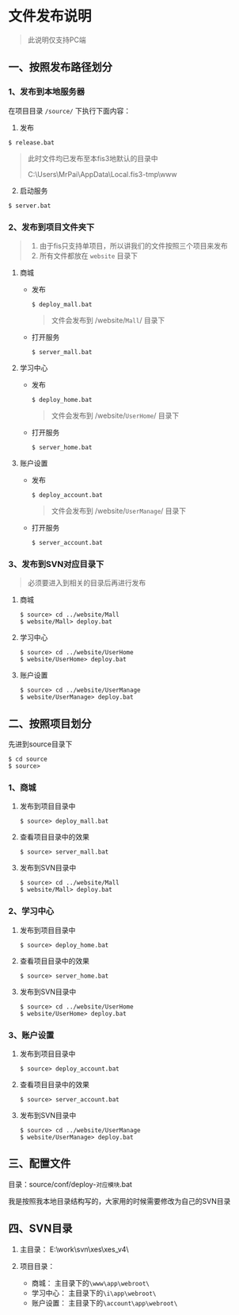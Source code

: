 # 文件发布说明

> 此说明仅支持PC端

## 一、按照发布路径划分

### 1、发布到本地服务器

在项目目录 `/source/` 下执行下面内容：

1. 发布
```
$ release.bat
```
> 此时文件均已发布至本fis3地默认的目录中
> 
> C:\Users\MrPai\AppData\Local\.fis3-tmp\www

2. 启动服务
```
$ server.bat
```

### 2、发布到项目文件夹下
> 1. 由于fis只支持单项目，所以讲我们的文件按照三个项目来发布
> 2. 所有文件都放在 `website` 目录下

1. 商城

    + 发布
        ```
        $ deploy_mall.bat
        ```
        > 文件会发布到 /website/`Mall`/ 目录下

    + 打开服务
        ```
        $ server_mall.bat
        ```
        

2. 学习中心

    + 发布
        ```
        $ deploy_home.bat
        ```
        > 文件会发布到 /website/`UserHome`/ 目录下

    + 打开服务
        ```
        $ server_home.bat
        ```
        
3. 账户设置

    + 发布
        ```
        $ deploy_account.bat
        ```
        > 文件会发布到 /website/`UserManage`/ 目录下

    + 打开服务
        ```
        $ server_account.bat
        ```

### 3、发布到SVN对应目录下

> 必须要进入到相关的目录后再进行发布

1. 商城

    ```
    $ source> cd ../website/Mall
    $ website/Mall> deploy.bat
    ```

2. 学习中心

    ```
    $ source> cd ../website/UserHome
    $ website/UserHome> deploy.bat
    ```


3. 账户设置

    ```
    $ source> cd ../website/UserManage
    $ website/UserManage> deploy.bat
    ```

## 二、按照项目划分

先进到source目录下
```
$ cd source
$ source> 
```

### 1、商城

1. 发布到项目目录中
    ```
    $ source> deploy_mall.bat
    ```

2. 查看项目目录中的效果
    ```
    $ source> server_mall.bat
    ```

3. 发布到SVN目录中
    ```
    $ source> cd ../website/Mall
    $ website/Mall> deploy.bat
    ```


### 2、学习中心

1. 发布到项目目录中
    ```
    $ source> deploy_home.bat
    ```

2. 查看项目目录中的效果
    ```
    $ source> server_home.bat
    ```

3. 发布到SVN目录中
    ```
    $ source> cd ../website/UserHome
    $ website/UserHome> deploy.bat
    ```


### 3、账户设置

1. 发布到项目目录中
    ```
    $ source> deploy_account.bat
    ```

2. 查看项目目录中的效果
    ```
    $ source> server_account.bat
    ```

3. 发布到SVN目录中
    ```
    $ source> cd ../website/UserManage
    $ website/UserManage> deploy.bat
    ```

## 三、配置文件

目录：source/conf/deploy-`对应模块`.bat

我是按照我本地目录结构写的，大家用的时候需要修改为自己的SVN目录

## 四、SVN目录

1. 主目录：
    E:\work\svn\xes\xes_v4\

2. 项目目录：
    + 商城：
    主目录下的`\www\app\webroot\`
    + 学习中心：
    主目录下的`\i\app\webroot\`
    + 账户设置：
    主目录下的`\account\app\webroot\`
